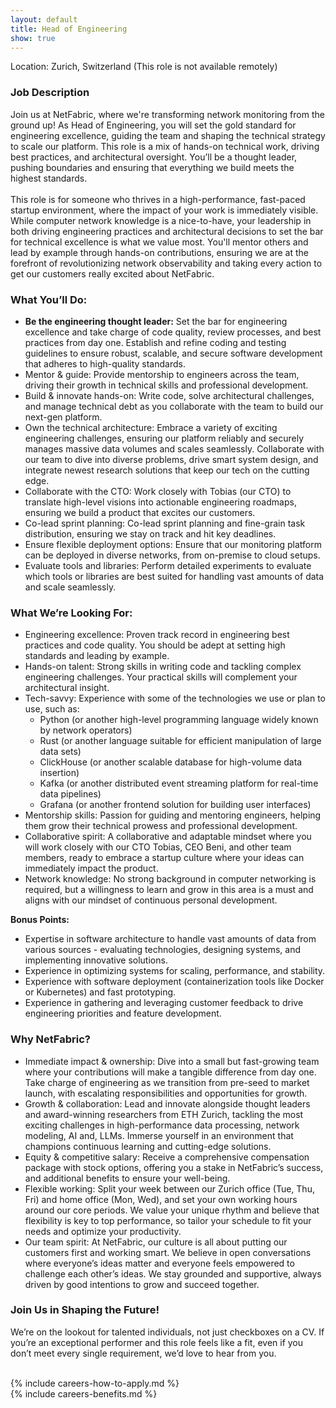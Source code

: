 ```yaml
---
layout: default
title: Head of Engineering
show: true
---
```


Location: Zurich, Switzerland (This role is not available remotely)

### Job Description

Join us at NetFabric, where we're transforming network monitoring from the ground up! As Head of Engineering, you will set the gold standard for engineering excellence, guiding the team and shaping the technical strategy to scale our platform. This role is a mix of hands-on technical work, driving best practices, and architectural oversight. You’ll be a thought leader, pushing boundaries and ensuring that everything we build meets the highest standards.
<br><br>
This role is for someone who thrives in a high-performance, fast-paced startup environment, where the impact of your work is immediately visible. While computer network knowledge is a nice-to-have, your leadership in both driving engineering practices and architectural decisions to set the bar for technical excellence is what we value most. You'll mentor others and lead by example through hands-on contributions, ensuring we are at the forefront of revolutionizing network observability and taking every action to get our customers really excited about NetFabric.


### What You’ll Do:
- **Be the engineering thought leader:** Set the bar for engineering excellence and take charge of code quality, review processes, and best practices from day one. Establish and refine coding and testing guidelines to ensure robust, scalable, and secure software development that adheres to high-quality standards.
- Mentor & guide: Provide mentorship to engineers across the team, driving their growth in technical skills and professional development.
- Build & innovate hands-on: Write code, solve architectural challenges, and manage technical debt as you collaborate with the team to build our next-gen platform.
- Own the technical architecture: Embrace a variety of exciting engineering challenges,  ensuring our platform reliably and securely manages massive data volumes and scales seamlessly. Collaborate with our team to dive into diverse problems, drive smart system design, and integrate newest research solutions that keep our tech on the cutting edge.
- Collaborate with the CTO: Work closely with Tobias (our CTO) to translate high-level visions into actionable engineering roadmaps, ensuring we build a product that excites our customers.
- Co-lead sprint planning: Co-lead sprint planning and fine-grain task distribution, ensuring we stay on track and hit key deadlines.
- Ensure flexible deployment options: Ensure that our monitoring platform can be deployed in diverse networks, from on-premise to cloud setups.
- Evaluate tools and libraries: Perform detailed experiments to evaluate which tools or libraries are best suited for handling vast amounts of data and scale seamlessly.

### What We’re Looking For:
- Engineering excellence: Proven track record in engineering best practices and code quality. You should be adept at setting high standards and leading by example.
- Hands-on talent: Strong skills in writing code and tackling complex engineering challenges. Your practical skills will complement your architectural insight.
- Tech-savvy: Experience with some of the technologies we use or plan to use, such as:
  - Python (or another high-level programming language widely known by network operators)
  - Rust (or another language suitable for efficient manipulation of large data sets)
  - ClickHouse (or another scalable database for high-volume data insertion)
  - Kafka (or another distributed event streaming platform for real-time data pipelines)
  - Grafana (or another frontend solution for building user interfaces)
- Mentorship skills: Passion for guiding and mentoring engineers, helping them grow their technical prowess and professional development.
- Collaborative spirit: A collaborative and adaptable mindset where you will work closely with our CTO Tobias, CEO Beni, and other team members, ready to embrace a startup culture where your ideas can immediately impact the product.
- Network knowledge: No strong background in computer networking is required, but a willingness to learn and grow in this area is a must and aligns with our mindset of continuous personal development.

**Bonus Points:**
- Expertise in software architecture to handle vast amounts of data from various sources - evaluating technologies, designing systems, and implementing innovative solutions.
- Experience in optimizing systems for scaling, performance, and stability.
- Experience with software deployment (containerization tools like Docker or Kubernetes) and fast prototyping.
- Experience in gathering and leveraging customer feedback to drive engineering priorities and feature development.

### Why NetFabric?

- Immediate impact & ownership: Dive into a small but fast-growing team where your contributions will make a tangible difference from day one. Take charge of engineering as we transition from pre-seed to market launch, with escalating responsibilities and opportunities for growth.
- Growth & collaboration: Lead and innovate alongside thought leaders and award-winning researchers from ETH Zurich, tackling the most exciting challenges in high-performance data processing, network modeling, AI and, LLMs. Immerse yourself in an environment that champions continuous learning and cutting-edge solutions.
- Equity & competitive salary: Receive a comprehensive compensation package with stock options, offering you a stake in NetFabric’s success, and additional benefits to ensure your well-being.
- Flexible working: Split your week between our Zurich office (Tue, Thu, Fri) and home office (Mon, Wed), and set your own working hours around our core periods. We value your unique rhythm and believe that flexibility is key to top performance, so tailor your schedule to fit your needs and optimize your productivity.
- Our team spirit: At NetFabric, our culture is all about putting our customers first and working smart. We believe in open conversations where everyone’s ideas matter and everyone feels empowered to challenge each other’s ideas. We stay grounded and supportive, always driven by good intentions to grow and succeed together.

### Join Us in Shaping the Future!
We’re on the lookout for talented individuals, not just checkboxes on a CV. If you’re an exceptional performer and this role feels like a fit, even if you don’t meet every single requirement, we’d love to hear from you.


<br>
{% include careers-how-to-apply.md %}
<br>
{% include careers-benefits.md %}
